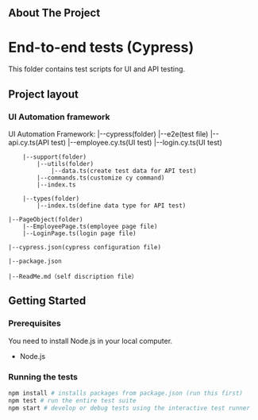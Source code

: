 ## About The Project

End-to-end tests (Cypress)
===
This folder contains test scripts for UI and API testing.

Project layout
---
### UI Automation framework
UI Automation Framework:
    |--cypress(folder)
        |--e2e(test file)
            |--api.cy.ts(API test)
            |--employee.cy.ts(UI test)
            |--login.cy.ts(UI test)

        |--support(folder)
            |--utils(folder)
                |--data.ts(create test data for API test)
            |--commands.ts(customize cy command)
            |--index.ts

        |--types(folder)
            |--index.ts(define data type for API test)

    |--PageObject(folder)  
        |--EmployeePage.ts(employee page file)    
        |--LoginPage.ts(login page file)  
 
    |--cypress.json(cypress configuration file) 

    |--package.json  

    |--ReadMe.md（self discription file）


## Getting Started

### Prerequisites
You need to install Node.js in your local computer.
* Node.js

### Running the tests

```sh
npm install # installs packages from package.json (run this first)
npm test # run the entire test suite
npm start # develop or debug tests using the interactive test runner
```